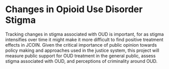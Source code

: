 # Changes in Opioid Use Disorder Stigma

Tracking changes in stigma associated with OUD is important, for as stigma intensifies over time it might make it more difficult to find positive treatment effects in JCOIN. Given the critical importance of public opinion towards policy making and approaches used in the justice system, this project will measure public support for OUD treatment in the general public, assess stigma associated with OUD, and perceptions of criminality around OUD. 



